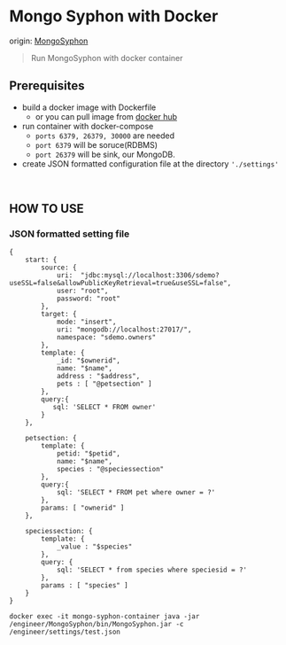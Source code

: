 # Mongo Syphon with Docker

origin: [MongoSyphon](https://github.com/johnlpage/MongoSyphon)

> Run MongoSyphon with docker container

## Prerequisites

- build a docker image with Dockerfile
  - or you can pull image from [docker hub](https://hub.docker.com/r/wkdwoo/mongo-syphon)
- run container with docker-compose
  - `ports 6379, 26379, 30000` are needed
  - `port 6379` will be soruce(RDBMS)
  - `port 26379` will be sink, our MongoDB.
- create JSON formatted configuration file at the directory `'./settings'`

<br>

## HOW TO USE

### JSON formatted setting file

```
{
	start: {
		source: {
			uri:  "jdbc:mysql://localhost:3306/sdemo?useSSL=false&allowPublicKeyRetrieval=true&useSSL=false",
			user: "root",
			password: "root"
		},
		target: {
			mode: "insert",
			uri: "mongodb://localhost:27017/",
			namespace: "sdemo.owners"
		},
		template: {
			_id: "$ownerid",
			name: "$name",
			address : "$address",
			pets : [ "@petsection" ]
		},
		query:{
		   sql: 'SELECT * FROM owner'
		}
	},

	petsection: {
		template: {
			petid: "$petid",
			name: "$name",
			species : "@speciessection"
		},
		query:{
			sql: 'SELECT * FROM pet where owner = ?'
		},
		params: [ "ownerid" ]
	},

	speciessection: {
		template: {
			_value : "$species"
		},
		query: {
			sql: 'SELECT * from species where speciesid = ?'
		},
		params : [ "species" ]
	}
}

```

```
docker exec -it mongo-syphon-container java -jar /engineer/MongoSyphon/bin/MongoSyphon.jar -c /engineer/settings/test.json
```

```

```
